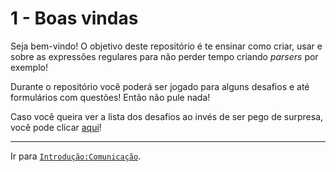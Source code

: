 # 1 - Boas vindas

Seja bem-vindo! O objetivo deste repositório é te ensinar como criar, usar e sobre as expressões regulares para não perder tempo criando *parsers* por exemplo!

Durante o repositório você poderá ser jogado para alguns desafios e até formulários com questões! Então não pule nada!

Caso você queira ver a lista dos desafios ao invés de ser pego de surpresa, você pode clicar [aqui](../challenges.md)!

---

Ir para [`Introdução:Comunicação`](communication.md).
